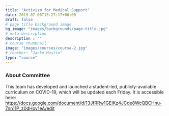 ```yaml
---
title: "Activism for Medical Support"
date: 2019-07-06T15:27:17+06:00
draft: false
# page title background image
bg_image: "images/backgrounds/page-title.jpg"
# meta description
description : ""
# course thumbnail
image: "images/courses/course-2.jpg"
# teacher: "Jacke Mastio"
type: "course"
---
```



### About Committee

This team has developed and launched a student-led, publicly-available curriculum on COVID-19, which will be updated each Friday. It is accessible here: https://docs.google.com/document/d/13JfRRw1GEIKz4JCde8WcQBCHnu-7nn11P_z0dHov1eA/edit 

